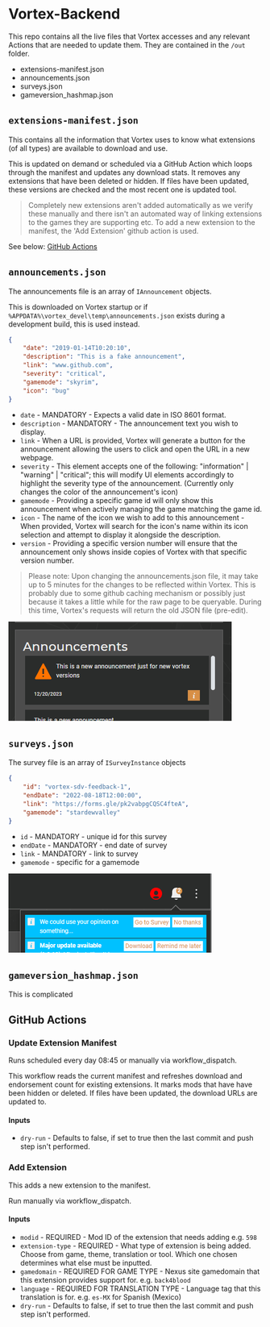 # Vortex-Backend

This repo contains all the live files that Vortex accesses and any relevant Actions that are needed to update them. They are contained in the `/out` folder.

- extensions-manifest.json
- announcements.json
- surveys.json
- gameversion_hashmap.json

## `extensions-manifest.json`

This contains all the information that Vortex uses to know what extensions (of all types) are available to download and use.

This is updated on demand or scheduled via a GitHub Action which loops through the manifest and updates any download stats. It removes any extensions that have been deleted or hidden. If files have been updated, these versions are checked and the most recent one is updated tool.

> Completely new extensions aren't added automatically as we verify these manually and there isn't an automated way of linking extensions to the games they are supporting etc. To add a new extension to the manifest, the 'Add Extension' github action is used.

See below: [GitHub Actions](#github-actions)

## `announcements.json`

The announcements file is an array of `IAnnouncement` objects.

This is downloaded on Vortex startup or if `%APPDATA%\vortex_devel\temp\announcements.json` exists during a development build, this is used instead.  

```json
{ 
    "date": "2019-01-14T10:20:10", 
    "description": "This is a fake announcement", 
    "link": "www.github.com", 
    "severity": "critical", 
    "gamemode": "skyrim", 
    "icon": "bug" 
}
```

- `date` - MANDATORY - Expects a valid date in ISO 8601 format.
- `description` - MANDATORY - The announcement text you wish to display.
- `link` - When a URL is provided, Vortex will generate a button for the announcement allowing the users to click and open the URL in a new webpage.
- `severity` - This element accepts one of the following: "information" | "warning" | "critical"; this will modify UI elements accordingly to highlight the severity type of the announcement. (Currently only changes the color of the announcement's icon)
- `gamemode` - Providing a specific game id will only show this announcement when actively managing the game matching the game id.
- `icon` - The name of the icon we wish to add to this announcement - When provided, Vortex will search for the icon's name within its icon selection and attempt to display it alongside the description.
- `version` - Providing a specific version number will ensure that the announcement only shows inside copies of Vortex with that specific version number.


> Please note: Upon changing the announcements.json file, it may take up to 5 minutes for the changes to be reflected within Vortex. This is probably due to some github caching mechanism or possibly just because it takes a little while for the raw page to be queryable. During this time, Vortex's requests will return the old JSON file (pre-edit).

![Alt text](</assets/announcements.png>)

## `surveys.json`

The survey file is an array of `ISurveyInstance` objects

```json
{
    "id": "vortex-sdv-feedback-1",
    "endDate": "2022-08-18T12:00:00",
    "link": "https://forms.gle/pk2vabpgCQSC4fteA",
    "gamemode": "stardewvalley"
}
```

- `id` - MANDATORY - unique id for this survey
- `endDate` - MANDATORY - end date of survey
- `link` - MANDATORY - link to survey
- `gamemode` - specific for a gamemode

![Alt text](assets/surveys.png)

## `gameversion_hashmap.json`

This is complicated



## GitHub Actions

### Update Extension Manifest

Runs scheduled every day 08:45 or manually via workflow_dispatch.

This workflow reads the current manifest and refreshes download and endorsement count for existing extensions. It marks mods that have have been hidden or deleted. If files have been updated, the download URLs are updated to.

#### Inputs

- `dry-run` - Defaults to false, if set to true then the last commit and push step isn't performed.

### Add Extension

This adds a new extension to the manifest.

Run manually via workflow_dispatch.

#### Inputs

- `modid` - REQUIRED - Mod ID of the extension that needs adding e.g. `598`
- `extension-type` - REQUIRED - What type of extension is being added. Choose from game, theme, translation or tool. Which one chosen determines what else must be inputted.
- `gamedomain` - REQUIRED FOR GAME TYPE - Nexus site gamedomain that this extension provides support for. e.g. `back4blood`
- `language` - REQUIRED FOR TRANSLATION TYPE - Language tag that this translation is for. e.g. `es-MX` for Spanish (Mexico)
- `dry-run` - Defaults to false, if set to true then the last commit and push step isn't performed.
